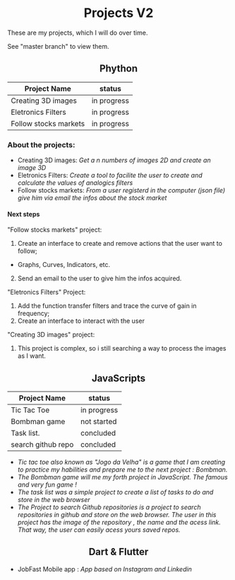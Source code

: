 <h1 align="center"> Projects V2 </h1>

These are my projects, which I will do over time.

See "master branch" to view them.

<h2 align="center"> Phython </h2>

<div align="center">

|      Project Name     |   status    |
|-----------------------|-------------|
| Creating 3D images    | in progress |
| Eletronics Filters    | in progress |
| Follow stocks markets | in progress |

</div>


### About the projects:
- Creating 3D images: *Get a n numbers of images 2D and create an image 3D*
- Eletronics Filters: *Create a tool to facilite the user to create and calculate the values of analogics filters*
- Follow stocks markets: *From a user registerd in the computer (json file) give him via email the infos about the stock market* 

#### Next steps

"Follow stocks markets" project: 
1. Create an interface to create and remove actions that the user want to follow;
  - Graphs, Curves, Indicators, etc.
2. Send an email to the user to give him the infos acquired.

"Eletronics Filters" Project:
1. Add the function transfer filters and trace the curve of gain in frequency;
2. Create an interface to interact with the user

"Creating 3D images" project: 
1. This project is complex, so i still searching a way to process the images as I want.

<h2 align="center"> JavaScripts </h2>

<div align="center">

|      Project Name     |   status    |
|-----------------------|-------------|
| Tic Tac Toe           | in progress |
| Bombman game          | not started |
| Task list.            |  concluded  |
| search github repo    |  concluded  |

</div>

- *Tic tac toe also known as "Jogo da Velha" is a game that I am creating to practice my habilities and prepare me to the next project : Bombman.*
- *The Bombman game will me my forth project in JavaScript. The famous and very fun game !*
- *The task list was a simple project to create a list of tasks to do and store in the web browser*
- *The Project to search Github repositories is a project to search repositories in github and store on the web browser. The user in this project has the image of the repository , the name and the acess link. That way, the user can easily acess yours saved repos.*

<h2 align="center"> Dart & Flutter </h2>

- JobFast Mobile app : *App based on Instagram and Linkedin*
